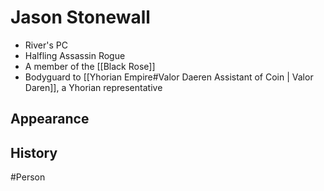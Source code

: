 # Jason Stonewall
- River's PC
- Halfling Assassin Rogue
- A member of the [[Black Rose]]
- Bodyguard to [[Yhorian Empire#Valor Daeren Assistant of Coin | Valor Daren]], a Yhorian representative

## Appearance


## History


#Person 